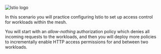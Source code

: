 
![Istio logo](https://raw.githubusercontent.com/lorenzo85/scenarios-ica/master/istio-logo.svg)


In this scenario you will practice configuring Istio to set up access control for workloads within the mesh.

You will start with an *allow-nothing* authorization policy which denies all incoming requests to the workloads,
and then you will deploy more policies to incrementally enable HTTP access permissions for and between two workloads.
